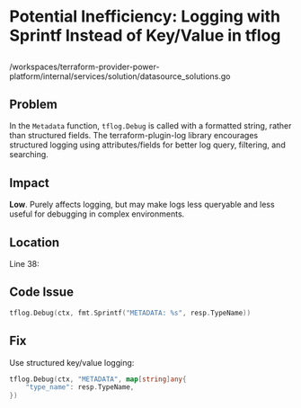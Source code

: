 # Potential Inefficiency: Logging with Sprintf Instead of Key/Value in tflog

##

/workspaces/terraform-provider-power-platform/internal/services/solution/datasource_solutions.go

## Problem

In the `Metadata` function, `tflog.Debug` is called with a formatted string, rather than structured fields. The terraform-plugin-log library encourages structured logging using attributes/fields for better log query, filtering, and searching.

## Impact

**Low**. Purely affects logging, but may make logs less queryable and less useful for debugging in complex environments.

## Location

Line 38:

## Code Issue

```go
tflog.Debug(ctx, fmt.Sprintf("METADATA: %s", resp.TypeName))
```

## Fix

Use structured key/value logging:

```go
tflog.Debug(ctx, "METADATA", map[string]any{
	"type_name": resp.TypeName,
})
```


